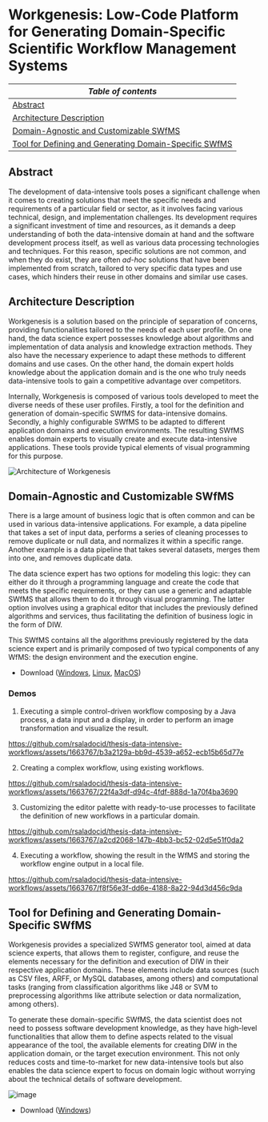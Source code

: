 # Workgenesis: Low-Code Platform for Generating Domain-Specific Scientific Workflow Management Systems

| _Table of contents_   |
|-----------------------|
| [Abstract](#abstract)   |
| [Architecture Description](#architecture-description)   |
| [Domain-Agnostic and Customizable SWfMS](#domain-agnostic-and-customizable-swfms) |
| [Tool for Defining and Generating Domain-Specific SWfMS](#tool-for-defining-and-generating-domain-specific-swfms) |

## Abstract

The development of data-intensive tools poses a significant challenge when it comes to creating solutions that meet the specific needs and requirements of a particular field or sector, as it involves facing various technical, design, and implementation challenges. Its development requires a significant investment of time and resources, as it demands a deep understanding of both the data-intensive domain at hand and the software development process itself, as well as various data processing technologies and techniques. For this reason, specific solutions are not common, and when they do exist, they are often _ad-hoc_ solutions that have been implemented from scratch, tailored to very specific data types and use cases, which hinders their reuse in other domains and similar use cases.

## Architecture Description

Workgenesis is a solution based on the principle of separation of concerns, providing functionalities tailored to the needs of each user profile. On one hand, the data science expert possesses knowledge about algorithms and implementation of data analysis and knowledge extraction methods. They also have the necessary experience to adapt these methods to different domains and use cases. On the other hand, the domain expert holds knowledge about the application domain and is the one who truly needs data-intensive tools to gain a competitive advantage over competitors.

Internally, Workgenesis is composed of various tools developed to meet the diverse needs of these user profiles. Firstly, a tool for the definition and generation of domain-specific SWfMS for data-intensive domains. Secondly, a highly configurable SWfMS to be adapted to different application domains and execution environments. The resulting SWfMS enables domain experts to visually create and execute data-intensive applications. These tools provide typical elements of visual programming for this purpose.

![Architecture of Workgenesis](https://github.com/rsaladocid/thesis-data-intensive-workflows/assets/1663767/3b5bff93-0182-475f-a799-ecc1e83636f6)

## Domain-Agnostic and Customizable SWfMS

There is a large amount of business logic that is often common and can be used in various data-intensive applications. For example, a data pipeline that takes a set of input data, performs a series of cleaning processes to remove duplicate or null data, and normalizes it within a specific range. Another example is a data pipeline that takes several datasets, merges them into one, and removes duplicate data.

The data science expert has two options for modeling this logic: they can either do it through a programming language and create the code that meets the specific requirements, or they can use a generic and adaptable SWfMS that allows them to do it through visual programming. The latter option involves using a graphical editor that includes the previously defined algorithms and services, thus facilitating the definition of business logic in the form of DIW.

This SWfMS contains all the algorithms previously registered by the data science expert and is primarily composed of two typical components of any WfMS: the design environment and the execution engine.

- Download ([Windows](https://drive.google.com/file/d/1swdFSQbOz_dRTyDtN_RXrJZagD6TZ5Oc/view?usp=sharing), [Linux](https://drive.google.com/file/d/1CuyrsNrQpE2PvymFEokfnEDKJ01zU4fQ/view?usp=sharing), [MacOS](https://drive.google.com/file/d/1DYq0ESKeXPG_vJ7t7kdZz6S-5VaDTRHq/view?usp=sharing))

### Demos

1. Executing a simple control-driven workflow composing by a Java process, a data input and a display, in order to perform an image transformation and visualize the result.


https://github.com/rsaladocid/thesis-data-intensive-workflows/assets/1663767/b3a2129a-bb9d-4539-a652-ecb15b65d77e


2. Creating a complex workflow, using existing workflows.


https://github.com/rsaladocid/thesis-data-intensive-workflows/assets/1663767/22f4a3df-d94c-4fdf-888d-1a70f4ba3690


3. Customizing the editor palette with ready-to-use processes to facilitate the definition of new workflows in a particular domain.


https://github.com/rsaladocid/thesis-data-intensive-workflows/assets/1663767/a2cd2068-147b-4bb3-bc52-02d5e51f0da2


4. Executing a workflow, showing the result in the WfMS and storing the workflow engine output in a local file.


https://github.com/rsaladocid/thesis-data-intensive-workflows/assets/1663767/f8f56e3f-dd6e-4188-8a22-94d3d456c9da



## Tool for Defining and Generating Domain-Specific SWfMS

Workgenesis provides a specialized SWfMS generator tool, aimed at data science experts, that allows them to register, configure, and reuse the elements necessary for the definition and execution of DIW in their respective application domains. These elements include data sources (such as CSV files, ARFF, or MySQL databases, among others) and computational tasks (ranging from classification algorithms like J48 or SVM to preprocessing algorithms like attribute selection or data normalization, among others).

To generate these domain-specific SWfMS, the data scientist does not need to possess software development knowledge, as they have high-level functionalities that allow them to define aspects related to the visual appearance of the tool, the available elements for creating DIW in the application domain, or the target execution environment. This not only reduces costs and time-to-market for new data-intensive tools but also enables the data science expert to focus on domain logic without worrying about the technical details of software development.

![image](https://github.com/rsaladocid/thesis-data-intensive-workflows/assets/1663767/cf6caedf-d91d-40ec-b3f1-64ba45afed8a)

- Download ([Windows](https://drive.google.com/file/d/1anvKR35HJJQYXeuw3cA3wZDDFnw67Dvk/view?usp=sharing))
